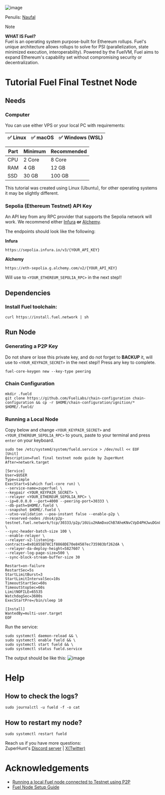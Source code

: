 ![image](https://github.com/user-attachments/assets/3ca72387-514b-48d4-9bea-1917cbaa241c)


Penulis: [Naufal](https://x.com/0xfal)

> [!NOTE]
> **WHAT IS Fuel?**\
> Fuel is an operating system purpose-built for Ethereum rollups. Fuel's unique architecture allows rollups to solve for PSI (parallelization, state minimized execution, interoperability). Powered by the FuelVM, Fuel aims to expand Ethereum's capability set without compromising security or decentralization.

# Tutorial Fuel Final Testnet Node

## Needs

### Computer

You can use either VPS or your local PC with requirements:

| ✅ Linux | ✅ macOS | ✅ Windows (WSL) |
| ------------- | ------------- | ------------- |

| Part | Minimum | Recommended |
| ------------- | ------------- | ------------- |
| CPU | 2 Core | 8 Core |
| RAM | 4 GB | 12 GB |
| SSD | 30 GB | 100 GB |

This tutorial was created using Linux (Ubuntu), for other operating systems it may be slightly different.

### Sepolia (Ethereum Testnet) API Key
An API key from any RPC provider that supports the Sepolia network will work. We recommend either [Infura](https://www.infura.io/) **or** [Alchemy](https://www.alchemy.com/).

The endpoints should look like the following:

**Infura**
```
https://sepolia.infura.io/v3/{YOUR_API_KEY}
```
**Alchemy**
```
https://eth-sepolia.g.alchemy.com/v2/{YOUR_API_KEY}
```

Will use to `<YOUR_ETHEREUM_SEPOLIA_RPC>` in the next step!!

## Dependencies

### Install Fuel toolchain:
```
curl https://install.fuel.network | sh
```
## Run Node

### Generating a P2P Key

Do not share or lose this private key, and do not forget to **BACKUP** it, will use to `<YOUR_KEYPAIR_SECRET>` in the next step!! Press any key to complete.
```
fuel-core-keygen new --key-type peering
```

### Chain Configuration

```
mkdir .fueld
git clone https://github.com/FuelLabs/chain-configuration chain-configuration && cp -r $HOME/chain-configuration/ignition/* $HOME/.fueld/
```

### Running a Local Node

Copy below and change `<YOUR_KEYPAIR_SECRET>` and `<YOUR_ETHEREUM_SEPOLIA_RPC>` to yours, paste to your terminal and press `enter` on your keyboard.
```
sudo tee /etc/systemd/system/fueld.service > /dev/null << EOF
[Unit]
Description=Fuel final testnet node guide by ZuperHunt
After=network.target

[Service]
User=$USER
Type=simple
ExecStart=$(which fuel-core run) \
--service-name=zuperfuel \
--keypair <YOUR_KEYPAIR_SECRET> \
--relayer <YOUR_ETHEREUM_SEPOLIA_RPC> \
--ip=0.0.0.0 --port=4000 --peering-port=30333 \
--db-path=$HOME/.fueld \
--snapshot $HOME/.fueld \
--utxo-validation --poa-instant false --enable-p2p \
--reserved-nodes /dns4/p2p-testnet.fuel.network/tcp/30333/p2p/16Uiu2HAmDxoChB7AheKNvCVpD4PHJwuDGn8rifMBEHmEynGHvHrf \
--sync-header-batch-size 100 \
--enable-relayer \
--relayer-v2-listening-contracts=0x01855B78C1f8868DE70e84507ec735983bf262dA \
--relayer-da-deploy-height=5827607 \
--relayer-log-page-size=500 \
--sync-block-stream-buffer-size 30

Restart=on-failure
RestartSec=5s
StartLimitBurst=3
StartLimitIntervalSec=10s
TimeoutStartSec=60s
TimeoutStopSec=60s
LimitNOFILE=65535
WatchdogSec=3600s
ExecStartPre=/bin/sleep 10

[Install]
WantedBy=multi-user.target 
EOF
```

Run the service:
```
sudo systemctl daemon-reload && \
sudo systemctl enable fueld && \
sudo systemctl start fueld && \
sudo systemctl status fueld.service
```

The output should be like this:
![image](https://github.com/user-attachments/assets/9bc8426b-a643-4bf0-8aae-c95bb6764423)


# Help

## How to check the logs?

```
sudo journalctl -u fueld -f -o cat
```

## How to restart my node?

```
sudo systemctl restart fueld
```

Reach us if you have more questions:\
ZuperHunt's [Discord server](https://discord.gg/ZuperHunt) | [X(Twitter)](https://twitter.com/ZuperHunt)

# Acknowledgements

* [Running a local Fuel node connected to Testnet using P2P](https://docs.fuel.network/guides/running-a-node/running-a-testnet-node/)
* [Fuel Node Setup Guide](https://docs.nodecattel.xyz/node-guides/quick-start/fuel-node-setup-guide)
